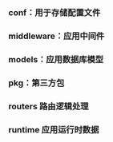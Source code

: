 ### conf：用于存储配置文件
### middleware：应用中间件
### models：应用数据库模型
### pkg：第三方包
### routers 路由逻辑处理
### runtime 应用运行时数据
